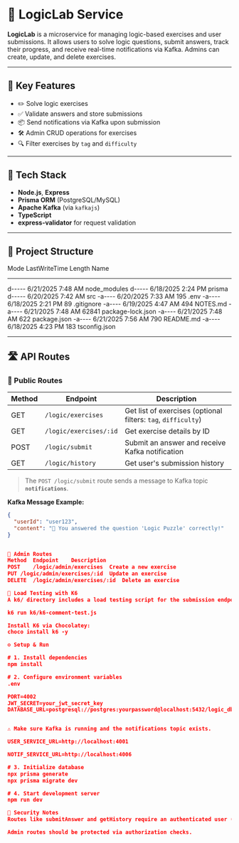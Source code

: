 # 🧠 LogicLab Service

**LogicLab** is a microservice for managing logic-based exercises and user submissions. It allows users to solve logic questions, submit answers, track their progress, and receive real-time notifications via Kafka. Admins can create, update, and delete exercises.

---

## 🚀 Key Features

- ✏️ Solve logic exercises
- ✅ Validate answers and store submissions
- 📦 Send notifications via Kafka upon submission
- 🛠️ Admin CRUD operations for exercises
- 🔍 Filter exercises by `tag` and `difficulty`

---

## 🧩 Tech Stack

- **Node.js**, **Express**
- **Prisma ORM** (PostgreSQL/MySQL)
- **Apache Kafka** (via `kafkajs`)
- **TypeScript**
- **express-validator** for request validation

---

## 📁 Project Structure

Mode                 LastWriteTime         Length Name
----                 -------------         ------ ----
d-----         6/21/2025   7:48 AM                node_modules
d-----         6/18/2025   2:24 PM                prisma
d-----         6/20/2025   7:42 AM                src
-a----         6/20/2025   7:33 AM            195 .env
-a----         6/18/2025   2:21 PM             89 .gitignore
-a----         6/19/2025   4:47 AM            494 NOTES.md
-a----         6/21/2025   7:48 AM          62841 package-lock.json
-a----         6/21/2025   7:48 AM            622 package.json
-a----         6/21/2025   7:56 AM            790 README.md
-a----         6/18/2025   4:23 PM            183 tsconfig.json


---

## 🛣️ API Routes

### 📘 Public Routes

| Method | Endpoint                  | Description                                   |
|--------|---------------------------|-----------------------------------------------|
| GET    | `/logic/exercises`        | Get list of exercises (optional filters: `tag`, `difficulty`) |
| GET    | `/logic/exercises/:id`    | Get exercise details by ID                    |
| POST   | `/logic/submit`           | Submit an answer and receive Kafka notification |
| GET    | `/logic/history`          | Get user's submission history                 |

> The `POST /logic/submit` route sends a message to Kafka topic **`notifications`**.

**Kafka Message Example:**
```json
{
  "userId": "user123",
  "content": "🎉 You answered the question 'Logic Puzzle' correctly!"
}


🔐 Admin Routes
Method	Endpoint	Description
POST	/logic/admin/exercises	Create a new exercise
PUT	/logic/admin/exercises/:id	Update an exercise
DELETE	/logic/admin/exercises/:id	Delete an exercise

🧪 Load Testing with K6
A k6/ directory includes a load testing script for the submission endpoint.

k6 run k6/k6-comment-test.js

Install K6 via Chocolatey:
choco install k6 -y

⚙️ Setup & Run

# 1. Install dependencies
npm install

# 2. Configure environment variables
.env

PORT=4002
JWT_SECRET=your_jwt_secret_key
DATABASE_URL=postgresql://postgres:yourpassword@localhost:5432/logic_db


⚠️ Make sure Kafka is running and the notifications topic exists.

USER_SERVICE_URL=http://localhost:4001

NOTIF_SERVICE_URL=http://localhost:4006

# 3. Initialize database
npx prisma generate
npx prisma migrate dev

# 4. Start development server
npm run dev

🔐 Security Notes
Routes like submitAnswer and getHistory require an authenticated user (req.user). Ensure authentication middleware is integrated.

Admin routes should be protected via authorization checks.

